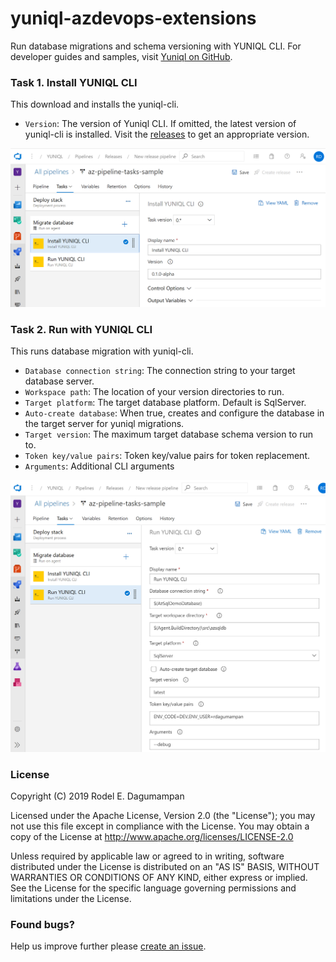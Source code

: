 # yuniql-azdevops-extensions

Run database migrations and schema versioning with YUNIQL CLI. For developer guides and samples, visit [Yuniql on GitHub](https://github.com/rdagumampan/yuniql/wiki).

### Task 1. Install YUNIQL CLI
This download and installs the yuniql-cli.
* `Version`: The version of Yuniql CLI. If omitted, the latest version of yuniql-cli is installed. Visit the [releases](https://github.com/rdagumampan/yuniql/releases) to get an appropriate version. 

![](images/screenshot-01.png)

### Task 2. Run with YUNIQL CLI
This runs database migration with yuniql-cli.

* `Database connection string`: The connection string to your target database server.
* `Workspace path`: The location of your version directories to run.
* `Target platform`: The target database platform. Default is SqlServer.
* `Auto-create database`: When true, creates and configure the database in the target server for yuniql migrations.
* `Target version`: The maximum target database schema version to run to.
* `Token key/value pairs`: Token key/value pairs for token replacement.
* `Arguments`: Additional CLI arguments

![](images/screenshot-02.png)

### License
Copyright (C) 2019 Rodel E. Dagumampan

Licensed under the Apache License, Version 2.0 (the "License"); you may not use this file except in compliance with the License. You may obtain a copy of the License at http://www.apache.org/licenses/LICENSE-2.0

Unless required by applicable law or agreed to in writing, software distributed under the License is distributed on an "AS IS" BASIS, WITHOUT WARRANTIES OR CONDITIONS OF ANY KIND, either express or implied. See the License for the specific language governing permissions and limitations under the License.

### Found bugs?

Help us improve further please [create an issue](https://github.com/rdagumampan/yuniql/issues/new).